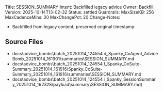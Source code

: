 Title: SESSION_SUMMARY
Intent: Backfilled legacy advice
Owner: Backfill
Version: 2025-10-14T13-02-32
Status: settled
Guardrails:
  MaxSizeKB: 256
  MaxCadenceMins: 30
  MaxChangePct: 20
Change-Notes:
  - Backfilled from legacy content; preserved original timestamp

## Source Files
- docs\advice_bombs\batch_20251014_124554\.d_Spanky_CoAgent_AdviceBomb_20251014_161901\summaries\SESSION_SUMMARY.md
- docs\advice_bombs\batch_20251014_124554\.f_Spanky_CoSuite-Summary_20251014_161916\Spanky_CoSuite-Summary_20251014_161916\summaries\SESSION_SUMMARY.md
- docs\advice_bombs\batch_20251014_124554\.i_Spanky_SessionSummary_20251014_162328\payload\summary\SESSION_SUMMARY.md)

